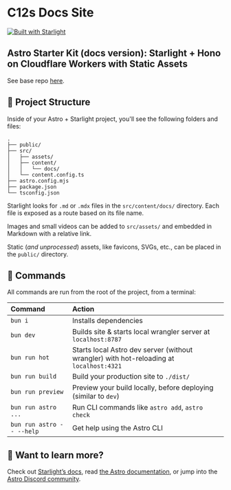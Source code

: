 # C12s Docs Site

[![Built with Starlight](https://astro.badg.es/v2/built-with-starlight/tiny.svg)](https://starlight.astro.build)

## Astro Starter Kit (docs version): Starlight + Hono on Cloudflare Workers with Static Assets
See base repo [here](https://github.com/Momentum-Free/astro-template-for-hono-workers-assets).

## 🚀 Project Structure

Inside of your Astro + Starlight project, you'll see the following folders and files:

```
.
├── public/
├── src/
│   ├── assets/
│   ├── content/
│   │   └── docs/
│   └── content.config.ts
├── astro.config.mjs
├── package.json
└── tsconfig.json
```

Starlight looks for `.md` or `.mdx` files in the `src/content/docs/` directory. Each file is exposed as a route based on its file name.

Images and small videos can be added to `src/assets/` and embedded in Markdown with a relative link.

Static (_and unprocessed_) assets, like favicons, SVGs, etc., can be placed in the `public/` directory.

## 🧞 Commands

All commands are run from the root of the project, from a terminal:

| Command                   | Action                                           |
| :------------------------ | :----------------------------------------------- |
| `bun i`             | Installs dependencies                            |
| `bun dev`             | Builds site & starts local wrangler server at `localhost:8787`      |
| `bun run hot`           | Starts local Astro dev server (without wrangler) with hot-reloading at `localhost:4321`      |
| `bun run build`           | Build your production site to `./dist/`          |
| `bun run preview`         | Preview your build locally, before deploying (similar to `dev`)     |
| `bun run astro ...`       | Run CLI commands like `astro add`, `astro check` |
| `bun run astro -- --help` | Get help using the Astro CLI                     |

## 👀 Want to learn more?

Check out [Starlight’s docs](https://starlight.astro.build/), read [the Astro documentation](https://docs.astro.build), or jump into the [Astro Discord community](https://astro.build/chat).
